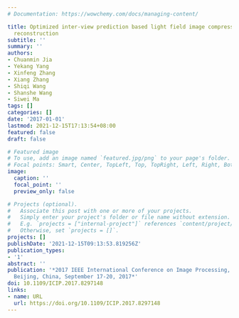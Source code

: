 ```yaml
---
# Documentation: https://wowchemy.com/docs/managing-content/

title: Optimized inter-view prediction based light field image compression with adaptive
  reconstruction
subtitle: ''
summary: ''
authors:
- Chuanmin Jia
- Yekang Yang
- Xinfeng Zhang
- Xiang Zhang
- Shiqi Wang
- Shanshe Wang
- Siwei Ma
tags: []
categories: []
date: '2017-01-01'
lastmod: 2021-12-15T17:13:54+08:00
featured: false
draft: false

# Featured image
# To use, add an image named `featured.jpg/png` to your page's folder.
# Focal points: Smart, Center, TopLeft, Top, TopRight, Left, Right, BottomLeft, Bottom, BottomRight.
image:
  caption: ''
  focal_point: ''
  preview_only: false

# Projects (optional).
#   Associate this post with one or more of your projects.
#   Simply enter your project's folder or file name without extension.
#   E.g. `projects = ["internal-project"]` references `content/project/deep-learning/index.md`.
#   Otherwise, set `projects = []`.
projects: []
publishDate: '2021-12-15T09:13:53.819256Z'
publication_types:
- '1'
abstract: ''
publication: '*2017 IEEE International Conference on Image Processing, ICIP 2017,
  Beijing, China, September 17-20, 2017*'
doi: 10.1109/ICIP.2017.8297148
links:
- name: URL
  url: https://doi.org/10.1109/ICIP.2017.8297148
---
```

